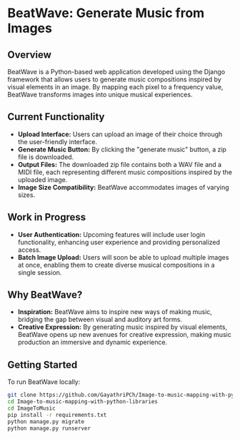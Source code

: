 # BeatWave: Generate Music from Images

## Overview

BeatWave is a Python-based web application developed using the Django framework that allows users to generate music compositions inspired by visual elements in an image. By mapping each pixel to a frequency value, BeatWave transforms images into unique musical experiences.

## Current Functionality

- **Upload Interface:** Users can upload an image of their choice through the user-friendly interface.
- **Generate Music Button:** By clicking the "generate music" button, a zip file is downloaded.
- **Output Files:** The downloaded zip file contains both a WAV file and a MIDI file, each representing different music compositions inspired by the uploaded image.
- **Image Size Compatibility:** BeatWave accommodates images of varying sizes.

## Work in Progress

- **User Authentication:** Upcoming features will include user login functionality, enhancing user experience and providing personalized access.
- **Batch Image Upload:** Users will soon be able to upload multiple images at once, enabling them to create diverse musical compositions in a single session.

## Why BeatWave?

- **Inspiration:** BeatWave aims to inspire new ways of making music, bridging the gap between visual and auditory art forms.
- **Creative Expression:** By generating music inspired by visual elements, BeatWave opens up new avenues for creative expression, making music production an immersive and dynamic experience.

## Getting Started

To run BeatWave locally:

```bash
git clone https://github.com/GayathriPCh/Image-to-music-mapping-with-python-libraries.git
cd Image-to-music-mapping-with-python-libraries
cd ImageToMusic
pip install -r requirements.txt
python manage.py migrate
python manage.py runserver

